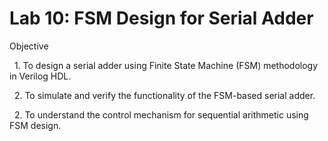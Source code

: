 # Lab 10: FSM Design for Serial Adder



Objective

&nbsp;   1. To design a serial adder using Finite State Machine (FSM) methodology in Verilog HDL.

&nbsp;   2. To simulate and verify the functionality of the FSM-based serial adder.

&nbsp;   2. To understand the control mechanism for sequential arithmetic using FSM design.



